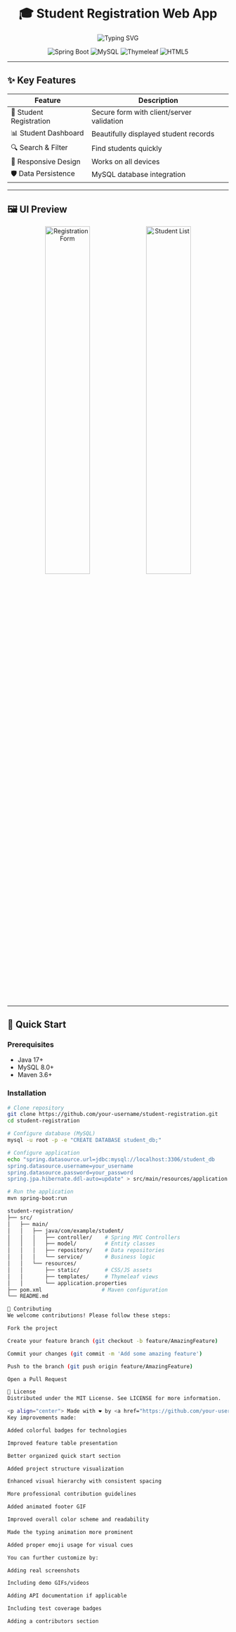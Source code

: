 <h1 align="center">🎓 Student Registration Web App</h1>
<p align="center">
  <img src="https://readme-typing-svg.herokuapp.com?font=Fira+Code&size=24&duration=2800&pause=800&color=38BDF8&center=true&vCenter=true&width=500&lines=Modern+Student+Management+System;Spring+Boot+%7C+MySQL+%7C+Thymeleaf;Clean+UI+with+Responsive+Design" alt="Typing SVG" />
</p>

<p align="center">
  <img src="https://img.shields.io/badge/Spring_Boot-6DB33F?style=for-the-badge&logo=spring&logoColor=white" alt="Spring Boot">
  <img src="https://img.shields.io/badge/MySQL-4479A1?style=for-the-badge&logo=mysql&logoColor=white" alt="MySQL">
  <img src="https://img.shields.io/badge/Thymeleaf-005F0F?style=for-the-badge&logo=thymeleaf&logoColor=white" alt="Thymeleaf">
  <img src="https://img.shields.io/badge/HTML5-E34F26?style=for-the-badge&logo=html5&logoColor=white" alt="HTML5">
</p>

---

## ✨ Key Features

<div align="center">

| Feature | Description |
|---------|-------------|
| 📝 Student Registration | Secure form with client/server validation |
| 📊 Student Dashboard | Beautifully displayed student records |
| 🔍 Search & Filter | Find students quickly |
| 📱 Responsive Design | Works on all devices |
| 🛡️ Data Persistence | MySQL database integration |

</div>

---

## 🖼️ UI Preview

<div align="center">
  <img src="https://i.imgur.com/LbL9G1p.png" width="45%" alt="Registration Form">
  <img src="https://i.imgur.com/4xbEDsx.png" width="45%" alt="Student List">  
</div>

---

## 🚀 Quick Start

### Prerequisites
- Java 17+
- MySQL 8.0+
- Maven 3.6+

### Installation
```bash
# Clone repository
git clone https://github.com/your-username/student-registration.git
cd student-registration

# Configure database (MySQL)
mysql -u root -p -e "CREATE DATABASE student_db;"

# Configure application
echo "spring.datasource.url=jdbc:mysql://localhost:3306/student_db
spring.datasource.username=your_username
spring.datasource.password=your_password
spring.jpa.hibernate.ddl-auto=update" > src/main/resources/application.properties

# Run the application
mvn spring-boot:run

student-registration/
├── src/
│   ├── main/
│   │   ├── java/com/example/student/
│   │   │   ├── controller/    # Spring MVC Controllers
│   │   │   ├── model/         # Entity classes
│   │   │   ├── repository/    # Data repositories
│   │   │   └── service/       # Business logic
│   │   └── resources/
│   │       ├── static/        # CSS/JS assets
│   │       ├── templates/     # Thymeleaf views
│   │       └── application.properties
├── pom.xml                   # Maven configuration
└── README.md

🤝 Contributing
We welcome contributions! Please follow these steps:

Fork the project

Create your feature branch (git checkout -b feature/AmazingFeature)

Commit your changes (git commit -m 'Add some amazing feature')

Push to the branch (git push origin feature/AmazingFeature)

Open a Pull Request

📜 License
Distributed under the MIT License. See LICENSE for more information.

<p align="center"> Made with ❤️ by <a href="https://github.com/your-username">Niraj Verma</a> <br><br> <img src="https://media.giphy.com/media/jpVnC65DmYeyRL4LHS/giphy.gif" width="100"> </p> ```
Key improvements made:

Added colorful badges for technologies

Improved feature table presentation

Better organized quick start section

Added project structure visualization

Enhanced visual hierarchy with consistent spacing

More professional contribution guidelines

Added animated footer GIF

Improved overall color scheme and readability

Made the typing animation more prominent

Added proper emoji usage for visual cues

You can further customize by:

Adding real screenshots

Including demo GIFs/videos

Adding API documentation if applicable

Including test coverage badges

Adding a contributors section
